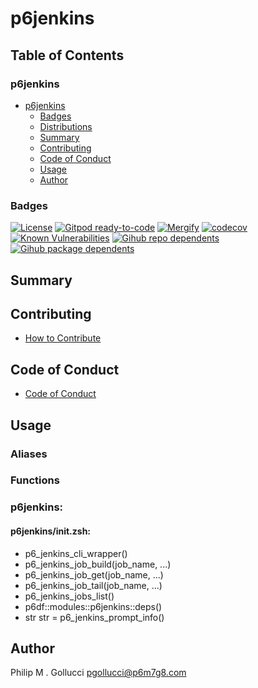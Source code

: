 # p6jenkins

## Table of Contents


### p6jenkins
- [p6jenkins](#p6jenkins)
  - [Badges](#badges)
  - [Distributions](#distributions)
  - [Summary](#summary)
  - [Contributing](#contributing)
  - [Code of Conduct](#code-of-conduct)
  - [Usage](#usage)
  - [Author](#author)

### Badges

[![License](https://img.shields.io/badge/License-Apache%202.0-yellowgreen.svg)](https://opensource.org/licenses/Apache-2.0)
[![Gitpod ready-to-code](https://img.shields.io/badge/Gitpod-ready--to--code-blue?logo=gitpod)](https://gitpod.io/#https://github.com/p6m7g8/p6jenkins)
[![Mergify](https://img.shields.io/endpoint.svg?url=https://gh.mergify.io/badges/p6m7g8/p6jenkins/&style=flat)](https://mergify.io)
[![codecov](https://codecov.io/gh/p6m7g8/p6jenkins/branch/master/graph/badge.svg?token=14Yj1fZbew)](https://codecov.io/gh/p6m7g8/p6jenkins)
[![Known Vulnerabilities](https://snyk.io/test/github/p6m7g8/p6jenkins/badge.svg?targetFile=package.json)](https://snyk.io/test/github/p6m7g8/p6jenkins?targetFile=package.json)
[![Gihub repo dependents](https://badgen.net/github/dependents-repo/p6m7g8/p6jenkins)](https://github.com/p6m7g8/p6jenkins/network/dependents?dependent_type=REPOSITORY)
[![Gihub package dependents](https://badgen.net/github/dependents-pkg/p6m7g8/p6jenkins)](https://github.com/p6m7g8/p6jenkins/network/dependents?dependent_type=PACKAGE)

## Summary

## Contributing

- [How to Contribute](CONTRIBUTING.md)

## Code of Conduct

- [Code of Conduct](https://github.com/p6m7g8/.github/blob/master/CODE_OF_CONDUCT.md)

## Usage


### Aliases


### Functions

### p6jenkins:

#### p6jenkins/init.zsh:

- p6_jenkins_cli_wrapper()
- p6_jenkins_job_build(job_name, ...)
- p6_jenkins_job_get(job_name, ...)
- p6_jenkins_job_tail(job_name, ...)
- p6_jenkins_jobs_list()
- p6df::modules::p6jenkins::deps()
- str str = p6_jenkins_prompt_info()



## Author

Philip M . Gollucci <pgollucci@p6m7g8.com>
